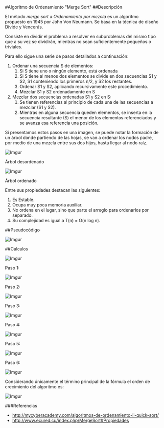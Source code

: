 #Algoritmo de Ordenamiento "Merge Sort"
##Descripción

El método *merge sort* u *Ordenamiento por mezcla* es un algoritmo propuesto en 1945 por John Von Neumann. Se basa en la técnica de diseño Divide y Vencerás.

Consiste en dividir el problema a resolver en subproblemas del mismo tipo que a su vez se dividirán, mientras no sean suficientemente pequeños o triviales.

Para ello sigue una serie de pasos detallados a continuación:

1. Ordenar una secuencia S de elementos:
	1. Si S tiene uno o ningún elemento, está ordenada
	2. Si S tiene al menos dos elementos se divide en dos secuencias S1 y S2, S1 conteniendo los primeros n/2, y S2 los restantes.
	3. Ordenar S1 y S2, aplicando recursivamente este procedimiento.
	4. Mezclar S1 y S2 ordenadamente en S
2. Mezclar dos secuencias ordenadas S1 y S2 en S:
	1. Se tienen referencias al principio de cada una de las secuencias a mezclar (S1 y S2).
	2. Mientras en alguna secuencia queden elementos, se inserta en la secuencia resultante (S) el menor de los elementos referenciados y se avanza esa referencia una posición.

Si presentamos estos pasos en una imagen, se puede notar la formación de un árbol donde partiendo de las hojas, se van a ordenar los nodos padre, por medio de una mezcla entre sus dos hijos, hasta llegar al nodo raíz.

![Imgur](http://i.imgur.com/zE6QUvJ.jpg)

Árbol desordenado

![Imgur](http://i.imgur.com/1kWSonV.jpg)

Árbol ordenado

Entre sus propiedades destacan las siguientes:

1. Es Estable.
2. Ocupa muy poca memoria auxiliar.
3. No ordena en el lugar, sino que parte el arreglo para ordenarlos por separado.
4. Su complejidad es igual a T(n) = O(n log n).


##Pseudocódigo

![Imgur](http://i.imgur.com/4PITDuT.png)

##Calculos

![Imgur](http://i.imgur.com/GBSD6tw.png)

Paso 1:

![Imgur](http://i.imgur.com/7bjkfEj.jpg)

Paso 2:

![Imgur](http://i.imgur.com/5M3aiFg.jpg)

Paso 3:

![Imgur](http://i.imgur.com/ete6UNk.jpg)

Paso 4:

![Imgur](http://i.imgur.com/ytYvzkh.jpg)

Paso 5:

![Imgur](http://i.imgur.com/xoqsSfF.jpg)

Paso 6:

![Imgur](http://i.imgur.com/Kk2bI56.jpg)

Considerando únicamente el término principal de la fórmula el orden de crecimiento del algoritmo es:

![Imgur](http://i.imgur.com/yd02IZf.jpg)

###Referencias

- http://mycyberacademy.com/algoritmos-de-ordenamiento-ii-quick-sort/
- http://www.ecured.cu/index.php/MergeSort#Propiedades
